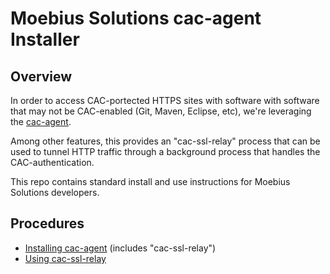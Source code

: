 Moebius Solutions cac-agent Installer
================

Overview
----------------

In order to access CAC-portected HTTPS sites with software with software
that may not be CAC-enabled (Git, Maven, Eclipse, etc), we're leveraging
the [cac-agent](https://github.com/MoebiusSolutions/cac-agent).

Among other features, this provides an "cac-ssl-relay" process that can
be used to tunnel HTTP traffic through a background process that handles
the CAC-authentication.

This repo contains standard install and use instructions for Moebius Solutions
developers.

Procedures
----------------

* [Installing cac-agent](docs/Installing-cac-agent.md) (includes "cac-ssl-relay")
* [Using cac-ssl-relay](docs/Using-cac-ssl-relay.md)

